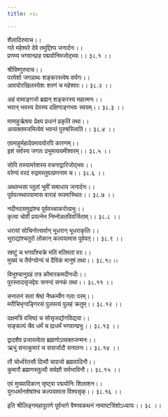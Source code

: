```yaml
---
title: ०३८

---
```

शैलादिरुवाच।।  
गते महेश्वरे देवे तमुद्दिश्य जनार्दनः।।  
प्रणम्य भगवान्प्राह पद्मयोनिमजोद्भवः।। ३८.१ ।।  
  
श्रीविष्णुरुवाच।।  
परमेशो जगन्नाथः शङ्करस्त्वेष सर्वगः।।  
आवयोरखिलस्येशः शरणं च महेश्वरः।। ३८.२ ।।  
  
अहं वामाङ्गजो ब्रह्मन् शङ्करस्य महात्मनः।।  
भवान् भवस्य देवस्य दक्षिणाङ्गभवः स्वयम्।। ३८.३ ।।  
  
मामाहुर्ऋषयः प्रेक्ष्य प्रधानं प्रकृतिं तथा।।  
अव्यक्तमजमित्येवं भवन्तं पुरुषस्त्विति।। ३८.४ ।।  
  
एवमाहुर्महादेवमावयोरपि कारणम्।।  
इशं सर्वस्य जगतः प्रभुमव्ययमीश्वरम्।। ३८.५ ।।  
  
सोपि तस्यामरेशस्य वचनाद्वारिजोद्भवः।।  
वरेण्यं वरदं रुद्रमस्तुवत्प्रणनाम च।। ३८.६ ।।  
  
अथाम्भसा प्लुतां भूमीं समाधाय जनार्दनः।।  
पूर्ववत्स्थापयामास वाराहं रूपमास्थितः।। ३८.७ ।।  
  
नदीनदसमुद्रांश्च पूर्ववच्चाकरोत्प्रभुः।।  
कृत्वा चोर्वी प्रयत्नेन निम्नोन्नतविवर्जिताम्।। ३८.८ ।।  
  
धरायां सोचिनोत्सर्वान् भूधरान् भूधराकृतिः।।  
भूराद्यांश्चतुरो लोकान् कल्पयामास पूर्ववत्।। ३८.९ ।।  
  
स्रष्टुं च भगवाँश्चक्रे मतिं मतिमतां वरः।।  
मुख्यं च तैर्यग्योन्यं चं दैविकं मानुषं तथा।। ३८.१೦ ।।  
  
विभुश्चानुग्रहं तत्र कौमारकमदीनधीः।।  
पुरस्तादसृजद्देवः सनन्दं सनकं तथा।। ३८.११ ।।  
  
सनातनं सतां श्रेष्ठं नैष्कर्म्येण गताः परम्।।  
मरीचिभृग्वङ्गिरसं पुलस्त्यं पुलहं क्रतुम्।। ३८.१२ ।।  
  
दक्षमत्रिं वसिष्ठं च सोसृजद्योगविद्यया।।  
सङ्कल्पं चैव धर्मं च ह्यधर्मं भगवान्प्रभुः।। ३८.१३ ।।  
  
द्वादशैव प्रजास्त्वेता ब्रह्मणोऽव्यक्तजन्मनः।।  
ऋभुं सनत्कुमारं च ससर्जादौ सनातनः।। ३८.१४ ।।  
  
तौ चोर्ध्वरेतसौ दिव्यौ चाग्रजो ब्रह्मवादिनौ।।  
कुमारौ ब्रह्मणस्तुल्यौ सर्वज्ञौ सर्वभाविनौ।। ३८.१५ ।।  
  
एवं मुख्यादिकान् सृष्ट्वा पद्मयोनिः शिलाशन।।  
युगधर्मानशेषांश्च कल्पयामास विश्वसृक्।। ३८.१६ ।।  
  
इति श्रीलिङ्गमहापुराणे पूर्वभागे वैष्णवकथनं नामाष्टत्रिंशोऽध्यायः।। ३८ ।।